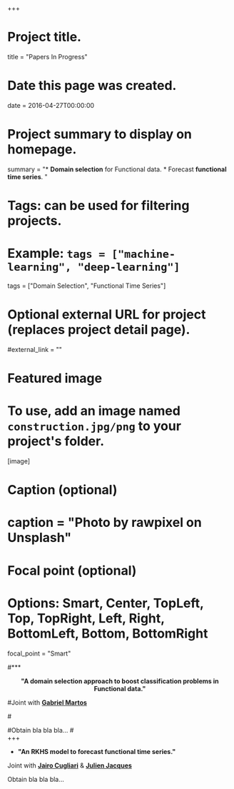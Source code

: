 +++
# Project title.
title = "Papers In Progress"

# Date this page was created.
date = 2016-04-27T00:00:00

# Project summary to display on homepage.
summary = "* **Domain selection** for  Functional data.           * Forecast **functional time series**. "

# Tags: can be used for filtering projects.
# Example: `tags = ["machine-learning", "deep-learning"]`
tags = ["Domain Selection", "Functional Time Series"] 

# Optional external URL for project (replaces project detail page).
#external_link = ""

# Featured image
# To use, add an image named `construction.jpg/png` to your project's folder. 
[image]
  # Caption (optional)
#  caption = "Photo by rawpixel on Unsplash"
  
  # Focal point (optional)
  # Options: Smart, Center, TopLeft, Top, TopRight, Left, Right, BottomLeft, Bottom, BottomRight
  focal_point = "Smart"

#*** <center>**"A domain selection approach to boost classification problems in Functional data."**</center>

#Joint with [**Gabriel Martos**](https://www.utdt.edu/ver_contenido.php?id_contenido=16862&id_item_menu=27721)

#<DIV align="justify">
#Obtain bla bla bla...
#</DIV>
+++

* **"An RKHS model to forecast functional time series."**

Joint with [**Jairo Cugliari**](http://eric.univ-lyon2.fr/~jcugliari/) & [**Julien Jacques**](http://eric.univ-lyon2.fr/~jjacques/)

<DIV align="justify">
Obtain bla bla bla...
</DIV>

